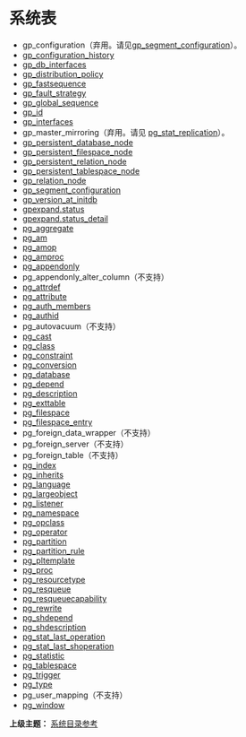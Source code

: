 # 系统表

* gp\_configuration（弃用。请见[gp\_segment\_configuration](./030-system-catalog-define/gpsegment-configuration.md)）。
* [gp\_configuration\_history](./030-system-catalog-define/gpconfiguration-history.md)
* [gp\_db\_interfaces](./030-system-catalog-define/gpdb-interfaces.md)
* [gp\_distribution\_policy](./030-system-catalog-define/gpdistribution-policy.md)
* [gp\_fastsequence](./030-system-catalog-define/gpfastsequence.md)
* [gp\_fault\_strategy](./030-system-catalog-define/gpfault-strategy.md)
* [gp\_global\_sequence](./030-system-catalog-define/gpglobal-sequence.md)
* [gp\_id](./030-system-catalog-define/gpid.md)
* [gp\_interfaces](./030-system-catalog-define/gpinterfaces.md)
* gp\_master\_mirroring（弃用。请见 [pg\_stat\_replication](./030-system-catalog-define/pgstat-replication.md)）。
* [gp\_persistent\_database\_node](./030-system-catalog-define/gppersistent-database-node.md)
* [gp\_persistent\_filespace\_node](./030-system-catalog-define/gppersistent-filespace-node.md)
* [gp\_persistent\_relation\_node](./030-system-catalog-define/gppersistent-relation-node.md)
* [gp\_persistent\_tablespace\_node](./030-system-catalog-define/gppersistent-tablespace-node.md)
* [gp\_relation\_node](./030-system-catalog-define/gprelation-node.md)
* [gp\_segment\_configuration](./030-system-catalog-define/gpsegment-configuration.md)
* [gp\_version\_at\_initdb](./030-system-catalog-define/gpversion-at-initdb.md)
* [gpexpand.status](./030-system-catalog-define/gpexpandstatus.md)
* [gpexpand.status\_detail](./030-system-catalog-define/gpexpandstatusdetail.md)
* [pg\_aggregate](./030-system-catalog-define/pgaggregate.md)
* [pg\_am](./030-system-catalog-define/pgam.md)
* [pg\_amop](./030-system-catalog-define/pgamop.md)
* [pg\_amproc](./030-system-catalog-define/pgamproc.md)
* [pg\_appendonly](./030-system-catalog-define/pgappendonly.md)
* pg\_appendonly\_alter\_column（不支持）
* [pg\_attrdef](./030-system-catalog-define/pgattrdef.md)
* [pg\_attribute](./030-system-catalog-define/pgattribute.md)
* [pg\_auth\_members](./030-system-catalog-define/pgauth-members.md)
* [pg\_authid](./030-system-catalog-define/pgauthid.md)
* pg\_autovacuum（不支持）
* [pg\_cast](./030-system-catalog-define/pgcast.md)
* [pg\_class](./030-system-catalog-define/pgclass.md)
* [pg\_constraint](./030-system-catalog-define/pgconstraint.md)
* [pg\_conversion](./030-system-catalog-define/pgconversion.md)
* [pg\_database](./030-system-catalog-define/pgdatabase.md)
* [pg\_depend](./030-system-catalog-define/pgdepend.md)
* [pg\_description](./030-system-catalog-define/pgdescription.md)
* [pg\_exttable](./030-system-catalog-define/pgexttable.md)
* [pg\_filespace](./030-system-catalog-define/pgfilespace.md)
* [pg\_filespace\_entry](./030-system-catalog-define/pgfilespace-entry.md)
* pg\_foreign\_data\_wrapper（不支持）
* pg\_foreign\_server（不支持）
* pg\_foreign\_table（不支持）
* [pg\_index](./030-system-catalog-define/pgindex.md)
* [pg\_inherits](./030-system-catalog-define/pginherits.md)
* [pg\_language](./030-system-catalog-define/pglanguage.md)
* [pg\_largeobject](./030-system-catalog-define/pglargeobject.md)
* [pg\_listener](./030-system-catalog-define/pglistener.md)
* [pg\_namespace](./030-system-catalog-define/pgnamespace.md)
* [pg\_opclass](./030-system-catalog-define/pgopclass.md)
* [pg\_operator](./030-system-catalog-define/pgoperator.md)
* [pg\_partition](./030-system-catalog-define/pgpartition.md)
* [pg\_partition\_rule](./030-system-catalog-define/pgpartition-rule.md)
* [pg\_pltemplate](./030-system-catalog-define/pgpltemplate.md)
* [pg\_proc](./030-system-catalog-define/pgproc.md)
* [pg\_resourcetype](./030-system-catalog-define/pgresourcetype.md)
* [pg\_resqueue](./030-system-catalog-define/pgresqueue.md)
* [pg\_resqueuecapability](./030-system-catalog-define/pgresqueuecapability.md)
* [pg\_rewrite](./030-system-catalog-define/pgrewrite.md)
* [pg\_shdepend](./030-system-catalog-define/pgshdepend.md)
* [pg\_shdescription](./030-system-catalog-define/pgshdescription.md)
* [pg\_stat\_last\_operation](./030-system-catalog-define/pgstat-last-operation.md)
* [pg\_stat\_last\_shoperation](./030-system-catalog-define/pgstat-last-shoperation.md)
* [pg\_statistic](./030-system-catalog-define/pgstatistic.md)
* [pg\_tablespace](./030-system-catalog-define/pgtablespace.md)
* [pg\_trigger](./030-system-catalog-define/pgtrigger.md)
* [pg\_type](./030-system-catalog-define/pgtype.md)
* pg\_user\_mapping（不支持）
* [pg\_window](./030-system-catalog-define/pgwindow.md)

**上级主题：** [系统目录参考](./README.md)

